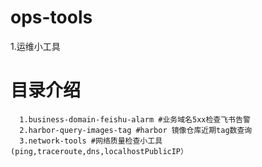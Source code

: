 # ops-tools
1.运维小工具

# 目录介绍
```
  1.business-domain-feishu-alarm #业务域名5xx检查飞书告警
  2.harbor-query-images-tag #harbor 镜像仓库近期tag数查询
  3.network-tools #网络质量检查小工具(ping,traceroute,dns,localhostPublicIP）
```
